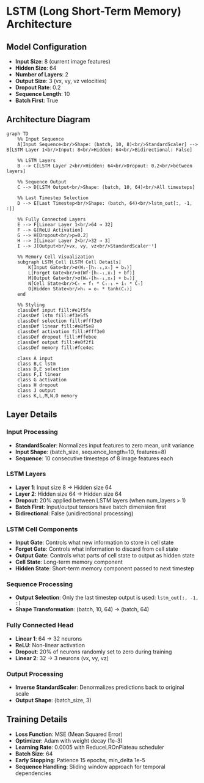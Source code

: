 # LSTM (Long Short-Term Memory) Architecture

## Model Configuration
- **Input Size**: 8 (current image features)
- **Hidden Size**: 64
- **Number of Layers**: 2
- **Output Size**: 3 (vx, vy, vz velocities)
- **Dropout Rate**: 0.2
- **Sequence Length**: 10
- **Batch First**: True

## Architecture Diagram

```mermaid
graph TD
    %% Input Sequence
    A[Input Sequence<br/>Shape: (batch, 10, 8)<br/>StandardScaler] --> B[LSTM Layer 1<br/>Input: 8<br/>Hidden: 64<br/>Bidirectional: False]
    
    %% LSTM Layers
    B --> C[LSTM Layer 2<br/>Hidden: 64<br/>Dropout: 0.2<br/>between layers]
    
    %% Sequence Output
    C --> D[LSTM Output<br/>Shape: (batch, 10, 64)<br/>All timesteps]
    
    %% Last Timestep Selection
    D --> E[Last Timestep<br/>Shape: (batch, 64)<br/>lstm_out[:, -1, :]]
    
    %% Fully Connected Layers
    E --> F[Linear Layer 1<br/>64 → 32]
    F --> G[ReLU Activation]
    G --> H[Dropout<br/>p=0.2]
    H --> I[Linear Layer 2<br/>32 → 3]
    I --> J[Output<br/>vx, vy, vz<br/>StandardScaler⁻¹]
    
    %% Memory Cell Visualization
    subgraph LSTM_Cell [LSTM Cell Details]
        K[Input Gate<br/>σ(Wᵢ·[hₜ₋₁,xₜ] + bᵢ)]
        L[Forget Gate<br/>σ(Wf·[hₜ₋₁,xₜ] + bf)]
        M[Output Gate<br/>σ(Wₒ·[hₜ₋₁,xₜ] + bₒ)]
        N[Cell State<br/>Cₜ = fₜ * Cₜ₋₁ + iₜ * C̃ₜ]
        O[Hidden State<br/>hₜ = oₜ * tanh(Cₜ)]
    end
    
    %% Styling
    classDef input fill:#e1f5fe
    classDef lstm fill:#f3e5f5
    classDef selection fill:#fff3e0
    classDef linear fill:#e8f5e8
    classDef activation fill:#fff3e0
    classDef dropout fill:#ffebee
    classDef output fill:#e0f2f1
    classDef memory fill:#fce4ec
    
    class A input
    class B,C lstm
    class D,E selection
    class F,I linear
    class G activation
    class H dropout
    class J output
    class K,L,M,N,O memory
```

## Layer Details

### Input Processing
- **StandardScaler**: Normalizes input features to zero mean, unit variance
- **Input Shape**: (batch_size, sequence_length=10, features=8)
- **Sequence**: 10 consecutive timesteps of 8 image features each

### LSTM Layers
- **Layer 1**: Input size 8 → Hidden size 64
- **Layer 2**: Hidden size 64 → Hidden size 64
- **Dropout**: 20% applied between LSTM layers (when num_layers > 1)
- **Batch First**: Input/output tensors have batch dimension first
- **Bidirectional**: False (unidirectional processing)

### LSTM Cell Components
- **Input Gate**: Controls what new information to store in cell state
- **Forget Gate**: Controls what information to discard from cell state
- **Output Gate**: Controls what parts of cell state to output as hidden state
- **Cell State**: Long-term memory component
- **Hidden State**: Short-term memory component passed to next timestep

### Sequence Processing
- **Output Selection**: Only the last timestep output is used: `lstm_out[:, -1, :]`
- **Shape Transformation**: (batch, 10, 64) → (batch, 64)

### Fully Connected Head
- **Linear 1**: 64 → 32 neurons
- **ReLU**: Non-linear activation
- **Dropout**: 20% of neurons randomly set to zero during training
- **Linear 2**: 32 → 3 neurons (vx, vy, vz)

### Output Processing
- **Inverse StandardScaler**: Denormalizes predictions back to original scale
- **Output Shape**: (batch_size, 3)

## Training Details
- **Loss Function**: MSE (Mean Squared Error)
- **Optimizer**: Adam with weight decay (1e-3)
- **Learning Rate**: 0.0005 with ReduceLROnPlateau scheduler
- **Batch Size**: 64
- **Early Stopping**: Patience 15 epochs, min_delta 1e-5
- **Sequence Handling**: Sliding window approach for temporal dependencies 